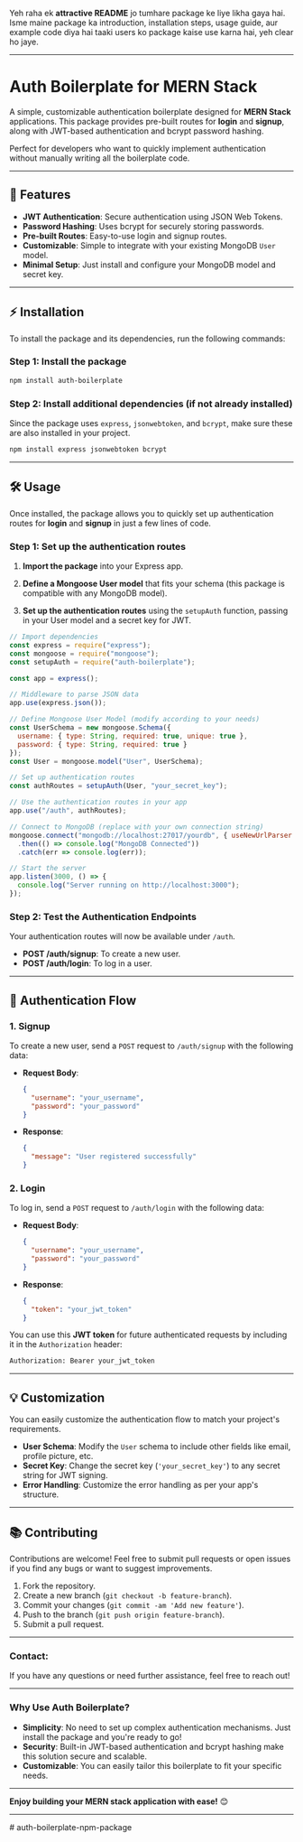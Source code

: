 Yeh raha ek **attractive README** jo tumhare package ke liye likha gaya hai. Isme maine package ka introduction, installation steps, usage guide, aur example code diya hai taaki users ko package kaise use karna hai, yeh clear ho jaye.

---

# **Auth Boilerplate for MERN Stack**

A simple, customizable authentication boilerplate designed for **MERN Stack** applications. This package provides pre-built routes for **login** and **signup**, along with JWT-based authentication and bcrypt password hashing.

Perfect for developers who want to quickly implement authentication without manually writing all the boilerplate code.

---

## 🚀 **Features**

- **JWT Authentication**: Secure authentication using JSON Web Tokens.
- **Password Hashing**: Uses bcrypt for securely storing passwords.
- **Pre-built Routes**: Easy-to-use login and signup routes.
- **Customizable**: Simple to integrate with your existing MongoDB `User` model.
- **Minimal Setup**: Just install and configure your MongoDB model and secret key.

---

## ⚡ **Installation**

To install the package and its dependencies, run the following commands:

### Step 1: Install the package

```bash
npm install auth-boilerplate
```

### Step 2: Install additional dependencies (if not already installed)

Since the package uses `express`, `jsonwebtoken`, and `bcrypt`, make sure these are also installed in your project.

```bash
npm install express jsonwebtoken bcrypt
```

---

## 🛠️ **Usage**

Once installed, the package allows you to quickly set up authentication routes for **login** and **signup** in just a few lines of code.

### Step 1: Set up the authentication routes

1. **Import the package** into your Express app.

2. **Define a Mongoose User model** that fits your schema (this package is compatible with any MongoDB model).

3. **Set up the authentication routes** using the `setupAuth` function, passing in your User model and a secret key for JWT.

```javascript
// Import dependencies
const express = require("express");
const mongoose = require("mongoose");
const setupAuth = require("auth-boilerplate");

const app = express();

// Middleware to parse JSON data
app.use(express.json());

// Define Mongoose User Model (modify according to your needs)
const UserSchema = new mongoose.Schema({
  username: { type: String, required: true, unique: true },
  password: { type: String, required: true }
});
const User = mongoose.model("User", UserSchema);

// Set up authentication routes
const authRoutes = setupAuth(User, "your_secret_key");

// Use the authentication routes in your app
app.use("/auth", authRoutes);

// Connect to MongoDB (replace with your own connection string)
mongoose.connect("mongodb://localhost:27017/yourdb", { useNewUrlParser: true, useUnifiedTopology: true })
  .then(() => console.log("MongoDB Connected"))
  .catch(err => console.log(err));

// Start the server
app.listen(3000, () => {
  console.log("Server running on http://localhost:3000");
});
```

### Step 2: Test the Authentication Endpoints

Your authentication routes will now be available under `/auth`.

- **POST /auth/signup**: To create a new user.
- **POST /auth/login**: To log in a user.

---

## 🔑 **Authentication Flow**

### 1. **Signup**

To create a new user, send a `POST` request to `/auth/signup` with the following data:

- **Request Body**:
  ```json
  {
    "username": "your_username",
    "password": "your_password"
  }
  ```

- **Response**:
  ```json
  {
    "message": "User registered successfully"
  }
  ```

### 2. **Login**

To log in, send a `POST` request to `/auth/login` with the following data:

- **Request Body**:
  ```json
  {
    "username": "your_username",
    "password": "your_password"
  }
  ```

- **Response**:
  ```json
  {
    "token": "your_jwt_token"
  }
  ```

You can use this **JWT token** for future authenticated requests by including it in the `Authorization` header:

```bash
Authorization: Bearer your_jwt_token
```

---

## 💡 **Customization**

You can easily customize the authentication flow to match your project's requirements.

- **User Schema**: Modify the `User` schema to include other fields like email, profile picture, etc.
- **Secret Key**: Change the secret key (`'your_secret_key'`) to any secret string for JWT signing.
- **Error Handling**: Customize the error handling as per your app's structure.

---

## 📚 **Contributing**

Contributions are welcome! Feel free to submit pull requests or open issues if you find any bugs or want to suggest improvements.

1. Fork the repository.
2. Create a new branch (`git checkout -b feature-branch`).
3. Commit your changes (`git commit -am 'Add new feature'`).
4. Push to the branch (`git push origin feature-branch`).
5. Submit a pull request.

---

### **Contact**:

If you have any questions or need further assistance, feel free to reach out!

---

### **Why Use Auth Boilerplate?**

- **Simplicity**: No need to set up complex authentication mechanisms. Just install the package and you're ready to go!
- **Security**: Built-in JWT-based authentication and bcrypt hashing make this solution secure and scalable.
- **Customizable**: You can easily tailor this boilerplate to fit your specific needs.

---

**Enjoy building your MERN stack application with ease!** 😊

---

#   a u t h - b o i l e r p l a t e - n p m - p a c k a g e  
 